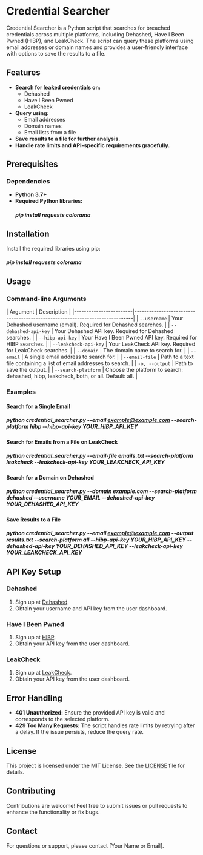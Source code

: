 # Credential Searcher  <!-- # Credential Searcher -->

Credential Searcher is a Python script that searches for breached credentials across multiple platforms, including Dehashed, Have I Been Pwned (HIBP), and LeakCheck. The script can query these platforms using email addresses or domain names and provides a user-friendly interface with options to save the results to a file.  <!-- Credential Searcher is a Python script that searches for breached credentials across multiple platforms, including Dehashed, Have I Been Pwned (HIBP), and LeakCheck. The script can query these platforms using email addresses or domain names and provides a user-friendly interface with options to save the results to a file. -->

## Features  <!-- ## Features -->

- **Search for leaked credentials on:**  <!-- - **Search for leaked credentials on:** -->
  - Dehashed  <!-- - Dehashed -->
  - Have I Been Pwned  <!-- - Have I Been Pwned -->
  - LeakCheck  <!-- - LeakCheck -->
- **Query using:**  <!-- - **Query using:** -->
  - Email addresses  <!-- - Email addresses -->
  - Domain names  <!-- - Domain names -->
  - Email lists from a file  <!-- - Email lists from a file -->
- **Save results to a file for further analysis.**  <!-- - **Save results to a file for further analysis.** -->
- **Handle rate limits and API-specific requirements gracefully.**  <!-- - **Handle rate limits and API-specific requirements gracefully.** -->

## Prerequisites  <!-- ## Prerequisites -->

### Dependencies  <!-- ### Dependencies -->

- **Python 3.7+**  <!-- - **Python 3.7+** -->
- **Required Python libraries:**  <!-- - **Required Python libraries:** -->
  ##### pip install requests colorama  <!-- pip install requests colorama -->

## Installation  <!-- ## Installation -->

Install the required libraries using pip:  <!-- Install the required libraries using pip: -->

##### pip install requests colorama  <!-- pip install requests colorama -->


## Usage  <!-- ## Usage -->

### Command-line Arguments  <!-- ### Command-line Arguments -->

| Argument               | Description                                                                 |  <!-- | Argument               | Description                                                                 | -->
|------------------------|-----------------------------------------------------------------------------|  <!-- |------------------------|-----------------------------------------------------------------------------| -->
| `--username`           | Your Dehashed username (email). Required for Dehashed searches.             |  <!-- | `--username`           | Your Dehashed username (email). Required for Dehashed searches.             | -->
| `--dehashed-api-key`   | Your Dehashed API key. Required for Dehashed searches.                       |  <!-- | `--dehashed-api-key`   | Your Dehashed API key. Required for Dehashed searches.                       | -->
| `--hibp-api-key`       | Your Have I Been Pwned API key. Required for HIBP searches.                 |  <!-- | `--hibp-api-key`       | Your Have I Been Pwned API key. Required for HIBP searches.                 | -->
| `--leakcheck-api-key`  | Your LeakCheck API key. Required for LeakCheck searches.                    |  <!-- | `--leakcheck-api-key`  | Your LeakCheck API key. Required for LeakCheck searches.                    | -->
| `--domain`             | The domain name to search for.                                              |  <!-- | `--domain`             | The domain name to search for.                                              | -->
| `--email`              | A single email address to search for.                                       |  <!-- | `--email`              | A single email address to search for.                                       | -->
| `--email-file`         | Path to a text file containing a list of email addresses to search.         |  <!-- | `--email-file`         | Path to a text file containing a list of email addresses to search.         | -->
| `-o, --output`         | Path to save the output.                                                    |  <!-- | `-o, --output`         | Path to save the output.                                                    | -->
| `--search-platform`    | Choose the platform to search: dehashed, hibp, leakcheck, both, or all. Default: all. |  <!-- | `--search-platform`    | Choose the platform to search: dehashed, hibp, leakcheck, both, or all. Default: all. | -->

### Examples  <!-- ### Examples -->

#### Search for a Single Email  <!-- #### Search for a Single Email -->

##### python credential_searcher.py --email example@example.com --search-platform hibp --hibp-api-key YOUR_HIBP_API_KEY  <!-- python credential_searcher.py --email example@example.com --search-platform hibp --hibp-api-key YOUR_HIBP_API_KEY -->

#### Search for Emails from a File on LeakCheck  <!-- #### Search for Emails from a File on LeakCheck -->

##### python credential_searcher.py --email-file emails.txt --search-platform leakcheck --leakcheck-api-key YOUR_LEAKCHECK_API_KEY  <!-- python credential_searcher.py --email-file emails.txt --search-platform leakcheck --leakcheck-api-key YOUR_LEAKCHECK_API_KEY -->


#### Search for a Domain on Dehashed  <!-- #### Search for a Domain on Dehashed -->


##### python credential_searcher.py --domain example.com --search-platform dehashed --username YOUR_EMAIL --dehashed-api-key YOUR_DEHASHED_API_KEY  <!-- python credential_searcher.py --domain example.com --search-platform dehashed --username YOUR_EMAIL --dehashed-api-key YOUR_DEHASHED_API_KEY -->


#### Save Results to a File  <!-- #### Save Results to a File -->


##### python credential_searcher.py --email example@example.com --output results.txt --search-platform all --hibp-api-key YOUR_HIBP_API_KEY --dehashed-api-key YOUR_DEHASHED_API_KEY --leakcheck-api-key YOUR_LEAKCHECK_API_KEY  <!-- python credential_searcher.py --email example@example.com --output results.txt --search-platform all --hibp-api-key YOUR_HIBP_API_KEY --dehashed-api-key YOUR_DEHASHED_API_KEY --leakcheck-api-key YOUR_LEAKCHECK_API_KEY -->


## API Key Setup  <!-- ## API Key Setup -->

### Dehashed  <!-- ### Dehashed -->

1. Sign up at [Dehashed](https://www.dehashed.com).  <!-- 1. Sign up at [Dehashed](https://www.dehashed.com). -->
2. Obtain your username and API key from the user dashboard.  <!-- 2. Obtain your username and API key from the user dashboard. -->

### Have I Been Pwned  <!-- ### Have I Been Pwned -->

1. Sign up at [HIBP](https://haveibeenpwned.com).  <!-- 1. Sign up at [HIBP](https://haveibeenpwned.com). -->
2. Obtain your API key from the user dashboard.  <!-- 2. Obtain your API key from the user dashboard. -->

### LeakCheck  <!-- ### LeakCheck -->

1. Sign up at [LeakCheck](https://leakcheck.net).  <!-- 1. Sign up at [LeakCheck](https://leakcheck.net). -->
2. Obtain your API key from the user dashboard.  <!-- 2. Obtain your API key from the user dashboard. -->

## Error Handling  <!-- ## Error Handling -->

- **401 Unauthorized:** Ensure the provided API key is valid and corresponds to the selected platform.  <!-- - **401 Unauthorized:** Ensure the provided API key is valid and corresponds to the selected platform. -->
- **429 Too Many Requests:** The script handles rate limits by retrying after a delay. If the issue persists, reduce the query rate.  <!-- - **429 Too Many Requests:** The script handles rate limits by retrying after a delay. If the issue persists, reduce the query rate. -->

## License  <!-- ## License -->

This project is licensed under the MIT License. See the [LICENSE](LICENSE) file for details.  <!-- This project is licensed under the MIT License. See the [LICENSE](LICENSE) file for details. -->

## Contributing  <!-- ## Contributing -->

Contributions are welcome! Feel free to submit issues or pull requests to enhance the functionality or fix bugs.  <!-- Contributions are welcome! Feel free to submit issues or pull requests to enhance the functionality or fix bugs. -->

## Contact  <!-- ## Contact -->

For questions or support, please contact [Your Name or Email].  <!-- For questions or support, please contact [Your Name or Email]. -->
